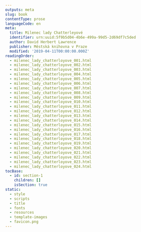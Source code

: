 ```yaml
---
outputs: meta
slug: book
contentType: prose
languageCode: en
meta:
  title: Milenec lady Chatterleyové
  identifier: urn:uuid:5f9b5d04-4b6e-499a-99d5-2d69df7c5ded
  author: David Herbert Lawrence
  publisher: Městská knihovna v Praze
  modified: '2019-04-11T00:00:00.000Z'
readingOrder:
  - milenec_lady_chatterloyove_001.html
  - milenec_lady_chatterloyove_002.html
  - milenec_lady_chatterloyove_003.html
  - milenec_lady_chatterloyove_004.html
  - milenec_lady_chatterloyove_005.html
  - milenec_lady_chatterloyove_006.html
  - milenec_lady_chatterloyove_007.html
  - milenec_lady_chatterloyove_008.html
  - milenec_lady_chatterloyove_009.html
  - milenec_lady_chatterloyove_010.html
  - milenec_lady_chatterloyove_011.html
  - milenec_lady_chatterloyove_012.html
  - milenec_lady_chatterloyove_013.html
  - milenec_lady_chatterloyove_014.html
  - milenec_lady_chatterloyove_015.html
  - milenec_lady_chatterloyove_016.html
  - milenec_lady_chatterloyove_017.html
  - milenec_lady_chatterloyove_018.html
  - milenec_lady_chatterloyove_019.html
  - milenec_lady_chatterloyove_020.html
  - milenec_lady_chatterloyove_021.html
  - milenec_lady_chatterloyove_022.html
  - milenec_lady_chatterloyove_023.html
  - milenec_lady_chatterloyove_024.html
tocBase:
  - id: section-1
    children: []
    isSection: true
static:
  - style
  - scripts
  - title
  - fonts
  - resources
  - template-images
  - favicon.png
---
```

